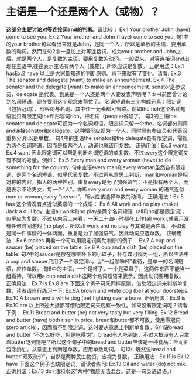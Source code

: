 # 主语是一个还是两个人（或物）？

<b>这部分主要讨论对等**连接词and**的判断。</b>请比较：
Ex.1 Your brother John (have) come to see you.
Ex.2 Your brother and John (have) come to see you.
句1中的your brother可以看出来就是John，是同一个人，所以是单数的主语，要用单数的动词。然而在句2中一旦加上对等连接词，成为your brother and John之后，就是两个人，是复数的主语，要用复数的动词。一般说来，对等连接词and出现在主语中,往往表示主语有两个人（或物)，所以应该是复数。
正确用法：Ex.1 hasEx.2 have
以上是大家都知道的判断原则。再下来就有了变化。请看:
Ex.3 The senator and delegate (want) to make an announcement.
Ex.4 The senator and the delegate (want) to make an announcement.
senator是参议员，delegate 是代表。到底是一个人还是两个人要发表声明呢？本书前面曾讨论到名词短语，现在要用这个观念来帮忙了。
名词短语有三个构成元素：限定词（包括冠词）、形容词与名词。其中任一元素都可省略。例如the rich这个名词短语就只有限定词the和形容词rich，把名词（people)省略了。
句3的主语the senator and delegate可视为一个名词短语。限定词只留一个the，名词部分则用and连接senator和delegate。这种情形应视为一个人，同时具有参议员和代表双重身分,所以是单数。
句4中的主语the senator和the delegate各有限定词，需视为两个名词短语，因而是指两个人，动词也就该用复数。
正确用法：Ex.3 wants Ex.4 want
因此限定词可以帮助判断名词短语的单复数。不过every这个限定词又有不同的考量。例如：
Ex.5 Every man and every woman (have) to do something for the country.
句中主语every man和every woman虽然各有限定词，是两个名词短语，似乎代表复数。不过再从意思上判断，man和woman是相对称的内容，指人的两种性别。重复every是为了加强语气：不是指有两个人，而是表示不论男女，每一个“人”。亦即every man and every woman 的语气近似 man or woman,every “person”，所以应该选择单数的动词。
正确用法：Ex.5 has
这个情况有点近似英语的一个成语：
Ex.6 All work and no play (make) Jack a dull boy.
主语all work和no play是两个名词短语（all和no都是限定词)， 似乎应为复数。不过从内容上来看，一天二十四小时都在工作(all work),就表示没有任何时间游戏 (no play)。所以all work and no play 与其说是两件事，不如说是同一件事情的一体两面，重复是为了加强语气。因此动词应选单数。
正确用法：Ex.6 makes
再看一个可以用限定词帮助判断的例子：
Ex.7 A cup and saucer (be) placed on the table.
Ex.8 A cup and a dish (be) placed on the table.
句7中的saucer是放在咖啡杯下的小碟子，杯与碟可视为一组，所以主语中a cup and saucer只用了一个限定词a，当“一组咖啡杯”看待，是单一的名词短语，应作单数。
句8中的主语，一个是杯子，一个是菜盘子，这两件东西不能当一组看待，所以用a cup and a dish这两个名词短语来表示，因此动词要用复数。
正确用法：Ex.7 is Ex.8 are
下面这个例子可釆同样原则，借助限定词来判断单复数，读者请自行练习一下:
Ex.9A brown and white dog (be) at your doorsteps.
Ex.10 A brown and a white dog (be) fighting over a bone.
正确用法：Ex.9 is Ex.10 are
以上所述大抵都可借助限定词来观察一致性。如果没有限定词呢？请看下例：
Ex.11 Bread and butter (be) not very tasty but very filling.
Ex.12 Bread and butter (have) both risen in price.
bread和butter都不可数，使用零冠词(zero article)，因而看不到限定词。这时要从意思上判断单复数。句11说bread and butter “不怎么好吃，但是吃得饱”。bread有人吃到饱，不过大概没有人只拿着butter吃到饱吧？所以这个句子中的bread and butter应该是一种食品：吐司面包涂奶油。从意思上判断是单数，应用单数动词。
句12中既然说bread and butter“双双涨价”，自然是两种民生物资，应视为复数。
正确用法：Ex.11 is Ex.12 have
下面这个例子也缺限定词，请读者练习:
Ex.13 Oil and water (do) not mix.
正确用法：Ex.13 do
(油和水这“两种”物质无法混合。这是一句英语谚语。)